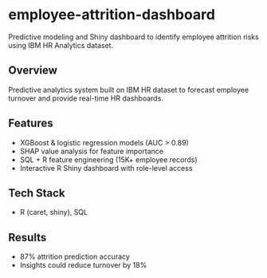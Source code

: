 # employee-attrition-dashboard
Predictive modeling and Shiny dashboard to identify employee attrition risks using IBM HR Analytics dataset.

## Overview
Predictive analytics system built on IBM HR dataset to forecast employee turnover and provide real-time HR dashboards.

## Features
- XGBoost & logistic regression models (AUC > 0.89)
- SHAP value analysis for feature importance
- SQL + R feature engineering (15K+ employee records)
- Interactive R Shiny dashboard with role-level access

## Tech Stack
- R (caret, shiny), SQL

## Results
- 87% attrition prediction accuracy
- Insights could reduce turnover by 18%
